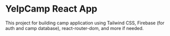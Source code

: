 # YelpCamp React App

This project for building camp application using Tailwind CSS, Firebase (for auth and camp database), react-router-dom, and more if needed.
